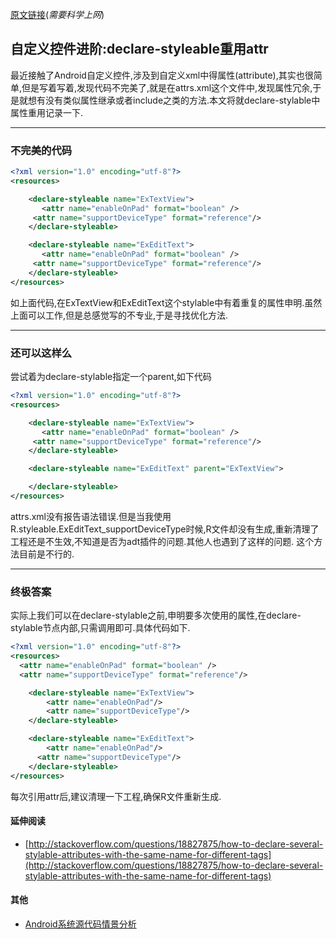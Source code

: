 [原文链接](http://droidyue.com/blog/2014/07/16/better-in-android-include-attrs-in-declare-stylable/)(*需要科学上网*)

## 自定义控件进阶:declare-styleable重用attr

最近接触了Android自定义控件,涉及到自定义xml中得属性(attribute),其实也很简单,但是写着写着,发现代码不完美了,就是在attrs.xml这个文件中,发现属性冗余,于是就想有没有类似属性继承或者include之类的方法.本文将就declare-stylable中属性重用记录一下.

---

### 不完美的代码

```xml
<?xml version="1.0" encoding="utf-8"?>
<resources>

    <declare-styleable name="ExTextView">
       <attr name="enableOnPad" format="boolean" />
     <attr name="supportDeviceType" format="reference"/>
    </declare-styleable>

    <declare-styleable name="ExEditText">
       <attr name="enableOnPad" format="boolean" />
     <attr name="supportDeviceType" format="reference"/>  
    </declare-styleable>
</resources>
```

如上面代码,在ExTextView和ExEditText这个stylable中有着重复的属性申明.虽然上面可以工作,但是总感觉写的不专业,于是寻找优化方法.

---

### 还可以这样么

尝试着为declare-stylable指定一个parent,如下代码

```xml
<?xml version="1.0" encoding="utf-8"?>
<resources>

    <declare-styleable name="ExTextView">
       <attr name="enableOnPad" format="boolean" />
     <attr name="supportDeviceType" format="reference"/>
    </declare-styleable>

    <declare-styleable name="ExEditText" parent="ExTextView">

    </declare-styleable>
</resources>
```

attrs.xml没有报告语法错误.但是当我使用R.styleable.ExEditText_supportDeviceType时候,R文件却没有生成,重新清理了工程还是不生效,不知道是否为adt插件的问题.其他人也遇到了这样的问题. 这个方法目前是不行的.

---

### 终极答案

实际上我们可以在declare-stylable之前,申明要多次使用的属性,在declare-stylable节点内部,只需调用即可.具体代码如下.

```xml
<?xml version="1.0" encoding="utf-8"?>
<resources>
  <attr name="enableOnPad" format="boolean" />
  <attr name="supportDeviceType" format="reference"/>

    <declare-styleable name="ExTextView">
        <attr name="enableOnPad"/>
        <attr name="supportDeviceType"/>
    </declare-styleable>

    <declare-styleable name="ExEditText">
        <attr name="enableOnPad"/>
      <attr name="supportDeviceType"/>
    </declare-styleable>
</resources>
```

每次引用attr后,建议清理一下工程,确保R文件重新生成.

#### 延伸阅读

+ [http://stackoverflow.com/questions/18827875/how-to-declare-several-stylable-attributes-with-the-same-name-for-different-tags](http://stackoverflow.com/questions/18827875/how-to-declare-several-stylable-attributes-with-the-same-name-for-different-tags)

#### 其他

+ [Android系统源代码情景分析](http://www.amazon.cn/gp/product/B009OLU8EE/ref=as_li_tf_tl?ie=UTF8&camp=536&creative=3200&creativeASIN=B009OLU8EE&linkCode=as2&tag=droidyue-23)
